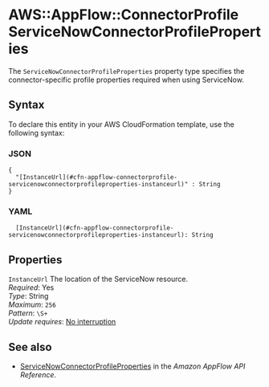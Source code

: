 # AWS::AppFlow::ConnectorProfile ServiceNowConnectorProfileProperties<a name="aws-properties-appflow-connectorprofile-servicenowconnectorprofileproperties"></a>

 The `ServiceNowConnectorProfileProperties` property type specifies the connector\-specific profile properties required when using ServiceNow\. 

## Syntax<a name="aws-properties-appflow-connectorprofile-servicenowconnectorprofileproperties-syntax"></a>

To declare this entity in your AWS CloudFormation template, use the following syntax:

### JSON<a name="aws-properties-appflow-connectorprofile-servicenowconnectorprofileproperties-syntax.json"></a>

```
{
  "[InstanceUrl](#cfn-appflow-connectorprofile-servicenowconnectorprofileproperties-instanceurl)" : String
}
```

### YAML<a name="aws-properties-appflow-connectorprofile-servicenowconnectorprofileproperties-syntax.yaml"></a>

```
  [InstanceUrl](#cfn-appflow-connectorprofile-servicenowconnectorprofileproperties-instanceurl): String
```

## Properties<a name="aws-properties-appflow-connectorprofile-servicenowconnectorprofileproperties-properties"></a>

`InstanceUrl`  <a name="cfn-appflow-connectorprofile-servicenowconnectorprofileproperties-instanceurl"></a>
 The location of the ServiceNow resource\.   
*Required*: Yes  
*Type*: String  
*Maximum*: `256`  
*Pattern*: `\S+`  
*Update requires*: [No interruption](https://docs.aws.amazon.com/AWSCloudFormation/latest/UserGuide/using-cfn-updating-stacks-update-behaviors.html#update-no-interrupt)

## See also<a name="aws-properties-appflow-connectorprofile-servicenowconnectorprofileproperties--seealso"></a>
+ [ServiceNowConnectorProfileProperties](https://docs.aws.amazon.com/appflow/1.0/APIReference/API_ServiceNowConnectorProfileProperties.html) in the *Amazon AppFlow API Reference*\.